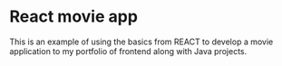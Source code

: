 # React movie app

This is an example of using the basics from REACT to develop a movie application to my portfolio of frontend along with Java projects.